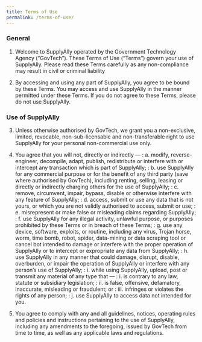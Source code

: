 ```yaml
---
title: Terms of Use
permalink: /terms-of-use/
---
```

### **General**

1. Welcome to SupplyAlly operated by the Government Technology Agency (“GovTech”). These Terms of Use (“Terms”) govern your use of SupplyAlly. Please read these Terms carefully as any non-compliance may result in civil or criminal liability

2. By accessing and using any part of SupplyAlly, you agree to be bound by these Terms. You may access and use SupplyAlly in the manner permitted under these Terms. If you do not agree to these Terms, please do not use SupplyAlly.

### **Use of SupplyAlly**

3. Unless otherwise authorised by GovTech, we grant you a non-exclusive, limited, revocable, non-sub-licensable and non-transferable right to use SupplyAlly for your personal non-commercial use only.

4. You agree that you will not, directly or indirectly —
: a. modify, reverse-engineer, decompile, adapt, publish, redistribute or interfere with or intercept any transaction which is part of SupplyAlly;
: b. use SupplyAlly for any commercial purpose or for the benefit of any third party (save where authorised by GovTech), including renting, selling, leasing or directly or indirectly charging others for the use of SupplyAlly;
: c. remove, circumvent, impair, bypass, disable or otherwise interfere with any feature of SupplyAlly;
: d. access, submit or use any data that is not yours, or which you are not validly authorised to access, submit or use;
: e. misrepresent or make false or misleading claims regarding SupplyAlly;
: f. use SupplyAlly for any illegal activity, unlawful purpose, or purposes prohibited by these Terms or in breach of these Terms;
: g. use any device, software, exploits, or routine, including any virus, Trojan horse, worm, time bomb, robot, spider, data-mining or data scraping tool or cancel bot intended to damage or interfere with the proper operation of SupplyAlly or to intercept or expropriate any data from SupplyAlly;
: h. use SupplyAlly in any manner that could damage, disrupt, disable, overburden, or impair the operation of SupplyAlly or interfere with any person’s use of SupplyAlly;
: i. while using SupplyAlly, upload, post or transmit any material of any type that —
  : i. is contrary to any law, statute or subsidiary legislation;
  : ii. is false, offensive, defamatory, inaccurate, misleading or fraudulent; or
  : iii. infringes or violates the rights of any person;
: j. use SupplyAlly to access data not intended for you.
5. You agree to comply with any and all guidelines, notices, operating rules and policies and instructions pertaining to the use of SupplyAlly, including any amendments to the foregoing, issued by GovTech from time to time, as well as any applicable laws and regulations.
